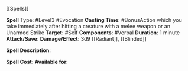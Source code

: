 [[Spells]]

**Spell** Type: #Level3 #Evocation 
**Casting Time**: #BonusAction which you take immediately after hitting a creature with a melee weapon or an Unarmed Strike
**Target**: #Self 
**Components**: #Verbal 
**Duration**: 1 minute
**Attack/Save**:
**Damage/Effect**: 3d9 [[Radiant]], [[Blinded]]

**Spell Description**: 
	

**Spell Cost**:
**Available for**:
